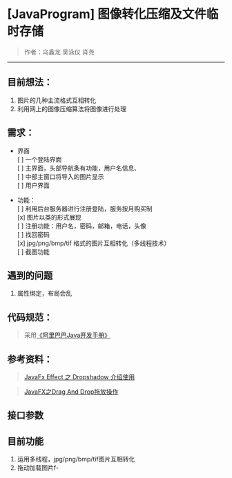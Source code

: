 # [JavaProgram] 图像转化压缩及文件临时存储
>作者：乌鑫龙 吴泳仪 肖尧
---
## 目前想法：
  1. 图片的几种主流格式互相转化 
  2. 利用网上的图像压缩算法将图像进行处理
  
## 需求：

 - 界面   
 [ ] 一个登陆界面   
 [ ] 主界面，头部导航条有功能，用户名信息、    
 [ ] 中部主窗口将导入的图片显示   
 [ ] 用户界面     

 - 功能：   
 [ ] 利用后台服务器进行注册登陆，服务按月购买制  
 [x] 图片以类的形式展现  
 [ ] 注册功能：用户名，密码，邮箱，电话，头像  
 [ ] 找回密码  
 [x] jpg/png/bmp/tif 格式的图片互相转化（多线程技术）  
 [ ] 截图功能
 
 ## 遇到的问题
 1. 属性绑定，布局会乱
 
 ## 代码规范：
 > 采用[《阿里巴巴Java开发手册》](https://github.com/alibaba/p3c/blob/master/%E9%98%BF%E9%87%8C%E5%B7%B4%E5%B7%B4Java%E5%BC%80%E5%8F%91%E6%89%8B%E5%86%8C%EF%BC%88%E5%8D%8E%E5%B1%B1%E7%89%88%EF%BC%89.pdf)

## 参考资料：
> [JavaFx Effect 之 Dropshadow 介绍使用](https://blog.csdn.net/qq_22571159/article/details/86570727)

>[JavaFX之Drag And Drop拖放操作](https://blog.csdn.net/wingfourever/article/details/8858782)


## 接口参数

## 目前功能
1. 运用多线程，jpg/png/bmp/tif图片互相转化
2. 拖动加载图片f-